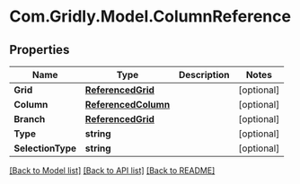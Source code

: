 
# Com.Gridly.Model.ColumnReference

## Properties

Name | Type | Description | Notes
------------ | ------------- | ------------- | -------------
**Grid** | [**ReferencedGrid**](ReferencedGrid.md) |  | [optional] 
**Column** | [**ReferencedColumn**](ReferencedColumn.md) |  | [optional] 
**Branch** | [**ReferencedGrid**](ReferencedGrid.md) |  | [optional] 
**Type** | **string** |  | [optional] 
**SelectionType** | **string** |  | [optional] 

[[Back to Model list]](../README.md#documentation-for-models)
[[Back to API list]](../README.md#documentation-for-api-endpoints)
[[Back to README]](../README.md)

